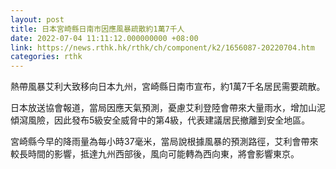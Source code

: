 ```yaml
---
layout: post
title: 日本宮崎縣日南市因應風暴疏散約1萬7千人
date: 2022-07-04 11:11:12.000000000 +08:00
link: https://news.rthk.hk/rthk/ch/component/k2/1656087-20220704.htm
categories: rthk
---
```


熱帶風暴艾利大致移向日本九州，宮崎縣日南市宣布，約1萬7千名居民需要疏散。

日本放送協會報道，當局因應天氣預測，憂慮艾利登陸會帶來大量雨水，增加山泥傾瀉風險，因此發布5級安全威脅中的第4級，代表建議居民撤離到安全地區。

宮崎縣今早的降雨量為每小時37毫米，當局說根據風暴的預測路徑，艾利會帶來較長時間的影響，抵達九州西部後，風向可能轉為西向東，將會影響東京。
